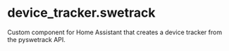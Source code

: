 # device_tracker.swetrack
Custom component for Home Assistant that creates a device tracker from the pyswetrack API.
